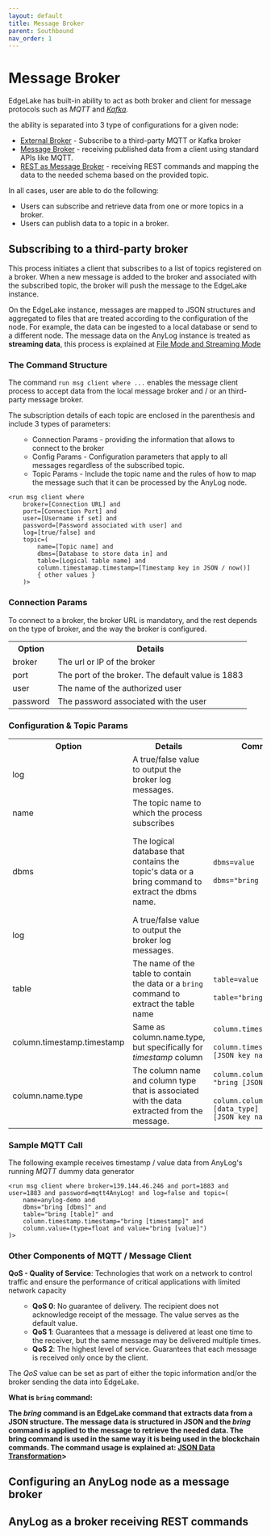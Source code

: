 ```yaml
---
layout: default
title: Message Broker
parent: Southbound
nav_order: 1
---
```

# Message Broker

EdgeLake has built-in ability to act as both broker and client for message protocols such as _MQTT_ and [_Kafka_](kafka.html). 

the ability is separated into 3 type of configurations for a given node:
<ul>
    <li><a href="#subscribing-to-a-third-party-broker">External Broker</a> - Subscribe to a third-party MQTT or Kafka broker</li>
    <li><a href="#configuring-an-anylog-node-as-a-message-broker">Message Broker</a> - receiving published data from a client using standard APIs like MQTT.</li>
    <li><a href="#anylog-as-a-broker-receiving-rest-commands">REST as Message Broker</a> - receiving REST commands and mapping the data to the needed schema based on the provided topic.</li>
</ul>

In all cases, user are able to do the following:
<ul>
    <li>Users can subscribe and retrieve data from one or more topics in a  broker.</li>
    <li>Users can publish data to a topic in a broker.</li>
</ul>

## Subscribing to a third-party broker
<p align="justified">This process initiates a client that subscribes to a list of topics registered on a broker. When a 
new message is added to the broker and associated with the subscribed topic, the broker will push the message to the 
EdgeLake instance. 

On the EdgeLake instance, messages are mapped to JSON structures and aggregated to files that are treated  according to 
the configuration of the node. For example, the data can be ingested to a local database or send to a different node. 
The message data on the AnyLog instance is treated as <b>streaming data</b>, this process is explained at 
<a href="https://github.com/AnyLog-co/documentation/blob/master/adding%20data.md#file-mode-and-streaming-mode" target="_blank">File Mode and Streaming Mode</a></pre>

### The Command Structure
<p align="justified">The command <code class="language-javascript">run msg client where ...</code> enables the message
client process to accept data from the local message broker and / or an third-party message broker. 

The subscription details of each topic are enclosed in the parenthesis and include 3 types of parameters:</pre> 
<ol start="1">
    <ul>
        <li>Connection Params - providing the information that allows to connect to the broker</li>
        <li>Config Params - Configuration parameters that apply to all messages regardless of the subscribed topic.</li>
        <li>Topic Params - Include the topic name and the rules of how to map the message such that it can be processed by the AnyLog node.</li>
    </ul>
</ol>

<pre class="code-frame"><code class="language-anylog">&lt;run msg client where
    broker=[Connection URL] and
    port=[Connection Port] and
    user=[Username if set] and 
    password=[Password associated with user] and
    log=[true/false] and 
    topic=(
        name=[Topic name] and
        dbms=[Database to store data in] and 
        table=[Logical table name] and
        column.timestamap.timestamp=[Timestamp key in JSON / now()]
        { other values }
    )&gt;</code></pre>

<h3>Connection Params</h3>

To connect to a broker, the broker URL is mandatory, and the rest depends on the type of broker, and the way the broker is configured.

<table>
    <tr>
        <th>Option</th>
        <th>Details</th>
    </tr>
    <tr>
        <td>broker</td>
        <td>The url or IP of the broker</td>
    </tr>
    <tr>
        <td>port</td>
        <td>The port of the broker. The default value is 1883</td>
    </tr>
    <tr>
        <td>user</td>
        <td>The name of the authorized user</td>
    </tr>
    <tr>
        <td>password</td>
        <td>The password associated with the user</td>
    </tr>
</table>

<h3> Configuration & Topic Params </h3>

<table>
    <tr>
        <th>Option</th>
        <th>Details</th>
        <th>Command Structure</th>
        <th>Comments</th>
    </tr>
    <tr>
        <td>log</td>
        <td>A true/false value to output the broker log messages.</td>
    </tr>
    <tr>
        <td>name</td>
        <td>The topic name to which the process subscribes</td>
    </tr>
    <tr>
        <td>dbms</td>
        <td>The logical database that contains the topic's data or a bring command to extract the dbms name.</td>
        <td><code class="language-anylog">dbms=value</code> <br/><br/> <code class="language-anylog">dbms="bring [JSON key name]"</code></td>
        <td>Uppercase letters are replaced to lowercase and space is replaced by underscore</td>
    </tr>
    <tr>
        <td>log</td>
        <td>A true/false value to output the broker log messages.</td>
    </tr>
    <tr>
        <td>table</td>
        <td>The name of the table to contain the data or a <code>bring</code> command to extract the table name</td>
        <td><code class="language-anylog">table=value</code> <br/><br/> <code class="language-anylog">table="bring [JSON key name]"</code></td>
    </tr>
    <tr>
        <td>column.timestamp.timestamp</td>
        <td>Same as column.name.type, but specifically for <i>timestamp</i> column</td>
        <td><code class="language-anylog">column.timestamp.timestamp=now()</code> <br/><br/> <code class="language-anylog">column.timestamp.timestamp="bring [JSON key name]"</code></td>
    </tr>
    <tr>
        <td>column.name.type</td>
        <td>The column name and column type that is associated with the data extracted from the message.</td>
        <td><code class="language-anylog">column.column name].[data_type] = "bring [JSON key name]"</code> <br/><br/> <code class="language-anylog">column.column name] = (type=[data_type] and value="bring [JSON key name]")</code></td>
        <td>Supported types: str, float, int and bool</td>
    </tr>
</table>

<h3>Sample MQTT Call</h3>

The following example receives timestamp / value data from AnyLog's running <i>MQTT</i> dummy data generator

<pre class="code-frame"><code class="language-anylog">&lt;run msg client where broker=139.144.46.246 and port=1883 and user=1883 and password=mqtt4AnyLog! and log=false and topic=(
    name=anylog-demo and
    dbms="bring [dbms]" and
    table="bring [table]" and
    column.timestamp.timestamp="bring [timestamp]" and
    column.value=(type=float and value="bring [value]")
)&gt;</code></pre>

<h3>Other Components of MQTT  / Message Client</h3>

<b>QoS - Quality of Service</b>: Technologies that work on a network to control traffic and ensure the performance of critical applications with limited network capacity
<ol start="1">
    <ul>
        <li> <b>QoS 0</b>: No guarantee of delivery. The recipient does not acknowledge receipt of the message. The value serves as the default value.</li>
        <li> <b>QoS 1</b>: Guarantees that a message is delivered at least one time to the receiver, but the same message may be delivered multiple times.</li>
        <li> <b>QoS 2</b>: The highest level of service. Guarantees that each message is received only once by the client.</li>
    </ul>
</ol>

The <i>QoS</i> value can be set as part of either the topic information and/or the broker sending the data into EdgeLake. 


<b>What is <code class="language-anylog">bring</code> command<b/>: 

The <i>bring</i> command is an EdgeLake command that extracts data  from a JSON structure. 
The message data is structured in JSON and the <i>bring</i> command is applied to the message to retrieve the needed data. 
The bring command is used in the same way it is being used in the blockchain commands. The command usage is explained at: 
<a href="https://github.com/AnyLog-co/documentation/blob/master/json%20data%20transformation.md#json-data-transformation" target="_blaank">JSON Data Transformation</a>>


## Configuring an AnyLog node as a message broker


## AnyLog as a broker receiving REST commands 
